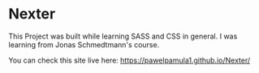 # Nexter

This Project was built while learning SASS and CSS in general. I was learning from Jonas Schmedtmann's course.

You can check this site live here: https://pawelpamula1.github.io/Nexter/
